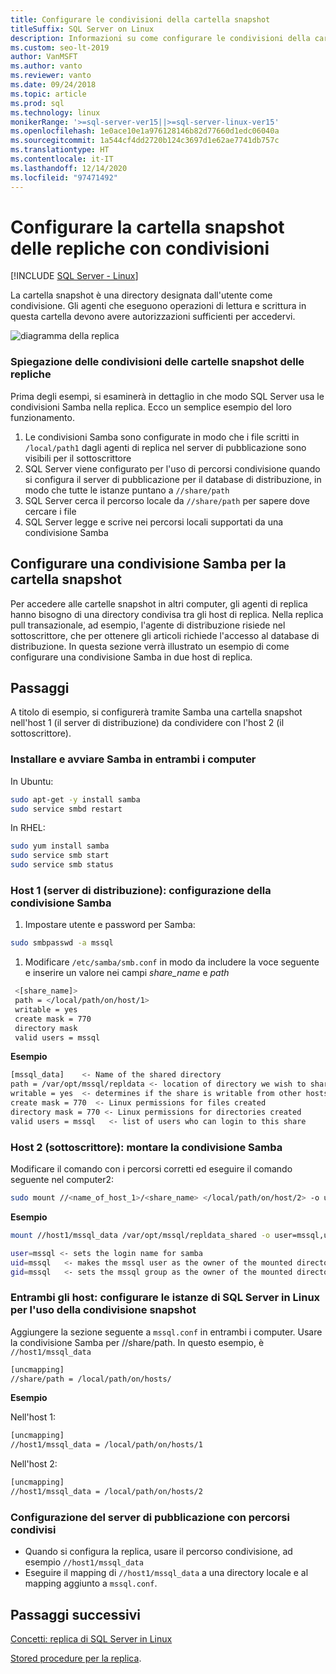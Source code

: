 ```yaml
---
title: Configurare le condivisioni della cartella snapshot
titleSuffix: SQL Server on Linux
description: Informazioni su come configurare le condivisioni della cartella snapshot per la replica di SQL Server in Linux.
ms.custom: seo-lt-2019
author: VanMSFT
ms.author: vanto
ms.reviewer: vanto
ms.date: 09/24/2018
ms.topic: article
ms.prod: sql
ms.technology: linux
monikerRange: '>=sql-server-ver15||>=sql-server-linux-ver15'
ms.openlocfilehash: 1e0ace10e1a976128146b82d77660d1edc06040a
ms.sourcegitcommit: 1a544cf4dd2720b124c3697d1e62ae7741db757c
ms.translationtype: HT
ms.contentlocale: it-IT
ms.lasthandoff: 12/14/2020
ms.locfileid: "97471492"
---
```

# <a name="configure-replication-snapshot-folder-with-shares"></a>Configurare la cartella snapshot delle repliche con condivisioni

[!INCLUDE [SQL Server - Linux](../includes/applies-to-version/sql-linux.md)]

La cartella snapshot è una directory designata dall'utente come condivisione. Gli agenti che eseguono operazioni di lettura e scrittura in questa cartella devono avere autorizzazioni sufficienti per accedervi.

![diagramma della replica][1]

### <a name="replication-snapshot-folder-share-explained"></a>Spiegazione delle condivisioni delle cartelle snapshot delle repliche

Prima degli esempi, si esaminerà in dettaglio in che modo SQL Server usa le condivisioni Samba nella replica. Ecco un semplice esempio del loro funzionamento.

1. Le condivisioni Samba sono configurate in modo che i file scritti in `/local/path1` dagli agenti di replica nel server di pubblicazione sono visibili per il sottoscrittore
2. SQL Server viene configurato per l'uso di percorsi condivisione quando si configura il server di pubblicazione per il database di distribuzione, in modo che tutte le istanze puntano a `//share/path`
3. SQL Server cerca il percorso locale da `//share/path` per sapere dove cercare i file
4. SQL Server legge e scrive nei percorsi locali supportati da una condivisione Samba


## <a name="configure-a-samba-share-for-the-snapshot-folder"></a>Configurare una condivisione Samba per la cartella snapshot 

Per accedere alle cartelle snapshot in altri computer, gli agenti di replica hanno bisogno di una directory condivisa tra gli host di replica. Nella replica pull transazionale, ad esempio, l'agente di distribuzione risiede nel sottoscrittore, che per ottenere gli articoli richiede l'accesso al database di distribuzione. In questa sezione verrà illustrato un esempio di come configurare una condivisione Samba in due host di replica.


## <a name="steps"></a>Passaggi

A titolo di esempio, si configurerà tramite Samba una cartella snapshot nell'host 1 (il server di distribuzione) da condividere con l'host 2 (il sottoscrittore). 

### <a name="install-and-start-samba-on-both-machines"></a>Installare e avviare Samba in entrambi i computer 

In Ubuntu:

```bash
sudo apt-get -y install samba
sudo service smbd restart
```

In RHEL:

```bash
sudo yum install samba
sudo service smb start
sudo service smb status
```

### <a name="on-host-1-distributor-set-up-the-samba-share"></a>Host 1 (server di distribuzione): configurazione della condivisione Samba 

1. Impostare utente e password per Samba:

  ```bash
  sudo smbpasswd -a mssql 
  ```

1. Modificare `/etc/samba/smb.conf` in modo da includere la voce seguente e inserire un valore nei campi *share_name* e *path*
 ```bash
  <[share_name]>
  path = </local/path/on/host/1>
  writable = yes
  create mask = 770
  directory mask 
  valid users = mssql 
  ```

  **Esempio**

  ```bash
  [mssql_data]    <- Name of the shared directory
  path = /var/opt/mssql/repldata <- location of directory we wish to share
  writable = yes  <- determines if the share is writable from other hosts
  create mask = 770  <- Linux permissions for files created 
  directory mask = 770 <- Linux permissions for directories created
  valid users = mssql   <- list of users who can login to this share
  ```

### <a name="on-host-2-subscriber--mount-the-samba-share"></a>Host 2 (sottoscrittore): montare la condivisione Samba

Modificare il comando con i percorsi corretti ed eseguire il comando seguente nel computer2:

  ```bash
  sudo mount //<name_of_host_1>/<share_name> </local/path/on/host/2> -o user=mssql,uid=mssql,gid=mssql
  ```

  **Esempio**

  ```bash
  mount //host1/mssql_data /var/opt/mssql/repldata_shared -o user=mssql,uid=mssql,gid=mssql

  user=mssql <- sets the login name for samba
  uid=mssql   <- makes the mssql user as the owner of the mounted directory
  gid=mssql   <- sets the mssql group as the owner of the mounted directory
  ```

### <a name="on-both-hosts--configure-sql-server-on-linux-instances-to-use-snapshot-share"></a>Entrambi gli host: configurare le istanze di SQL Server in Linux per l'uso della condivisione snapshot

Aggiungere la sezione seguente a `mssql.conf` in entrambi i computer. Usare la condivisione Samba per //share/path. In questo esempio, è `//host1/mssql_data`

  ```bash
  [uncmapping]
  //share/path = /local/path/on/hosts/
  ```

  **Esempio**

  Nell'host 1:

  ```bash
  [uncmapping]
  //host1/mssql_data = /local/path/on/hosts/1
  ```

  Nell'host 2:
  
  ```bash
  [uncmapping]
  //host1/mssql_data = /local/path/on/hosts/2
  ```

### <a name="configuring-publisher-with-shared-paths"></a>Configurazione del server di pubblicazione con percorsi condivisi

* Quando si configura la replica, usare il percorso condivisione, ad esempio `//host1/mssql_data`
* Eseguire il mapping di `//host1/mssql_data` a una directory locale e al mapping aggiunto a `mssql.conf`.

## <a name="next-steps"></a>Passaggi successivi

[Concetti: replica di SQL Server in Linux](sql-server-linux-replication.md)

[Stored procedure per la replica](../relational-databases/system-stored-procedures/replication-stored-procedures-transact-sql.md).

[1]: ./media/sql-server-linux-replication-snapshot-shares/image1.png
